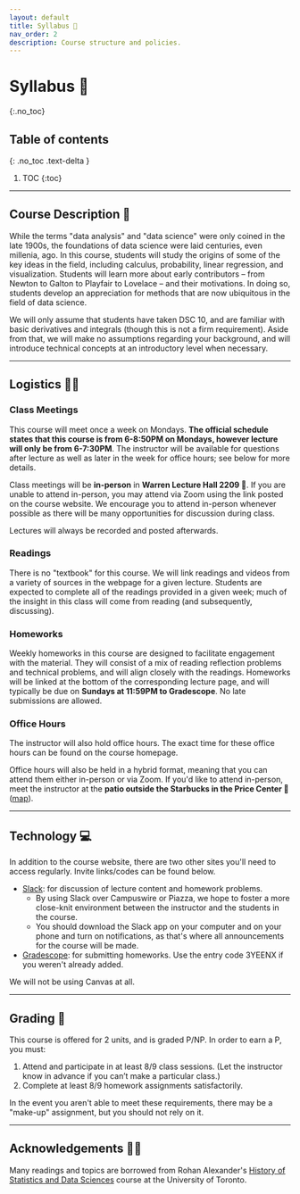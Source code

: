 ```yaml
---
layout: default
title: Syllabus 📜
nav_order: 2
description: Course structure and policies.
---
```


# Syllabus 📜
{:.no_toc}

## Table of contents
{: .no_toc .text-delta }

1. TOC
{:toc}

---

## Course Description 🍎

While the terms "data analysis" and "data science" were only coined in the late 1900s, the foundations of data science were laid centuries, even millenia, ago. In this course, students will study the origins of some of the key ideas in the field, including calculus, probability, linear regression, and visualization. Students will learn more about early contributors – from Newton to Galton to Playfair to Lovelace – and their motivations. In doing so, students develop an appreciation for methods that are now ubiquitous in the field of data science.

We will only assume that students have taken DSC 10, and are familiar with basic derivatives and integrals (though this is not a firm requirement). Aside from that, we will make no assumptions regarding your background, and will introduce technical concepts at an introductory level when necessary.

---

## Logistics 👨‍🏫

### Class Meetings

This course will meet once a week on Mondays. **The official schedule states that this course is from 6-8:50PM on Mondays, however lecture will only be from 6-7:30PM**. The instructor will be available for questions after lecture as well as later in the week for office hours; see below for more details.

Class meetings will be **in-person** in **Warren Lecture Hall 2209 📍**. If you are unable to attend in-person, you may attend via Zoom using the link posted on the course website. We encourage you to attend in-person whenever possible as there will be many opportunities for discussion during class.

Lectures will always be recorded and posted afterwards.

### Readings

There is no "textbook" for this course. We will link readings and videos from a variety of sources in the webpage for a given lecture. Students are expected to complete all of the readings provided in a given week; much of the insight in this class will come from reading (and subsequently, discussing).

### Homeworks

Weekly homeworks in this course are designed to facilitate engagement with the material. They will consist of a mix of reading reflection problems and technical problems, and will align closely with the readings. Homeworks will be linked at the bottom of the corresponding lecture page, and will typically be due on **Sundays at 11:59PM to Gradescope**. No late submissions are allowed.

### Office Hours

The instructor will also hold office hours. The exact time for these office hours can be found on the course homepage.

Office hours will also be held in a hybrid format, meaning that you can attend them either in-person or via Zoom. If you'd like to attend in-person, meet the instructor at the **patio outside the Starbucks in the Price Center 📍** ([map](https://goo.gl/maps/9WKaGWBxnA3gbV827)).

---

## Technology 💻

In addition to the course website, there are two other sites you'll need to access regularly. Invite links/codes can be found below.
- [Slack](https://join.slack.com/t/dsc90spring2022/shared_invite/zt-1687mwnrk-PStbFjF23XjAaK1ZQXoJOw): for discussion of lecture content and homework problems.
    - By using Slack over Campuswire or Piazza, we hope to foster a more close-knit environment between the instructor and the students in the course.
    - You should download the Slack app on your computer and on your phone and turn on notifications, as that's where all announcements for the course will be made.
- [Gradescope](https://www.gradescope.com/courses/379139): for submitting homeworks. Use the entry code 3YEENX if you weren't already added.

We will not be using Canvas at all.

---

## Grading 🧪

This course is offered for 2 units, and is graded P/NP. In order to earn a P, you must:
1. Attend and participate in at least 8/9 class sessions. (Let the instructor know in advance if you can’t make a particular class.)
2. Complete at least 8/9 homework assignments satisfactorily.

In the event you aren't able to meet these requirements, there may be a "make-up" assignment, but you should not rely on it.

---

## Acknowledgements 🙏🏼

Many readings and topics are borrowed from Rohan Alexander's [History of Statistics and Data Sciences](https://rohanalexander.com/history_of_the_data_sciences.html) course at the University of Toronto.